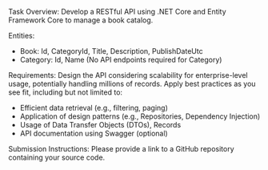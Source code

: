 Task Overview:
Develop a RESTful API using .NET Core and Entity Framework Core to manage a book catalog.

Entities:
- Book: Id, CategoryId, Title, Description, PublishDateUtc
- Category: Id, Name (No API endpoints required for Category)

Requirements:
Design the API considering scalability for enterprise-level usage, potentially handling millions of records. Apply best practices as you see fit, including but not limited to:

- Efficient data retrieval (e.g., filtering, paging)
- Application of design patterns (e.g., Repositories, Dependency Injection)
- Usage of Data Transfer Objects (DTOs), Records
- API documentation using Swagger (optional)

Submission Instructions:
Please provide a link to a GitHub repository containing your source code.
